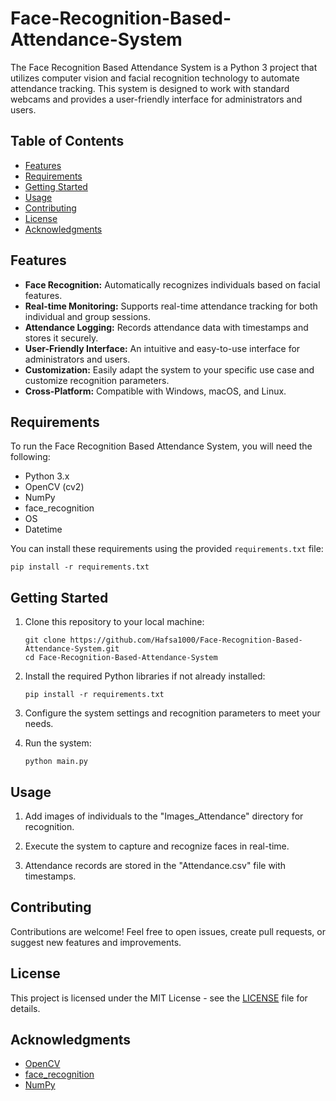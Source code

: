 # Face-Recognition-Based-Attendance-System

The Face Recognition Based Attendance System is a Python 3 project that utilizes computer vision and facial recognition technology to automate attendance tracking. This system is designed to work with standard webcams and provides a user-friendly interface for administrators and users.

## Table of Contents

- [Features](#features)
- [Requirements](#requirements)
- [Getting Started](#getting-started)
- [Usage](#usage)
- [Contributing](#contributing)
- [License](#license)
- [Acknowledgments](#acknowledgments)

## Features

- **Face Recognition:** Automatically recognizes individuals based on facial features.
- **Real-time Monitoring:** Supports real-time attendance tracking for both individual and group sessions.
- **Attendance Logging:** Records attendance data with timestamps and stores it securely.
- **User-Friendly Interface:** An intuitive and easy-to-use interface for administrators and users.
- **Customization:** Easily adapt the system to your specific use case and customize recognition parameters.
- **Cross-Platform:** Compatible with Windows, macOS, and Linux.

## Requirements

To run the Face Recognition Based Attendance System, you will need the following:

- Python 3.x
- OpenCV (cv2)
- NumPy
- face_recognition
- OS
- Datetime

You can install these requirements using the provided `requirements.txt` file:

```shell
pip install -r requirements.txt
```

## Getting Started

1. Clone this repository to your local machine:

   ```shell
   git clone https://github.com/Hafsa1000/Face-Recognition-Based-Attendance-System.git
   cd Face-Recognition-Based-Attendance-System
   ```

2. Install the required Python libraries if not already installed:

   ```shell
   pip install -r requirements.txt
   ```

3. Configure the system settings and recognition parameters to meet your needs.

4. Run the system:

   ```shell
   python main.py
   ```

## Usage

1. Add images of individuals to the "Images_Attendance" directory for recognition.

2. Execute the system to capture and recognize faces in real-time.

3. Attendance records are stored in the "Attendance.csv" file with timestamps.

## Contributing

Contributions are welcome! Feel free to open issues, create pull requests, or suggest new features and improvements.

## License

This project is licensed under the MIT License - see the [LICENSE](LICENSE) file for details.

## Acknowledgments

- [OpenCV](https://opencv.org/)
- [face_recognition](https://github.com/ageitgey/face_recognition)
- [NumPy](https://numpy.org/)

